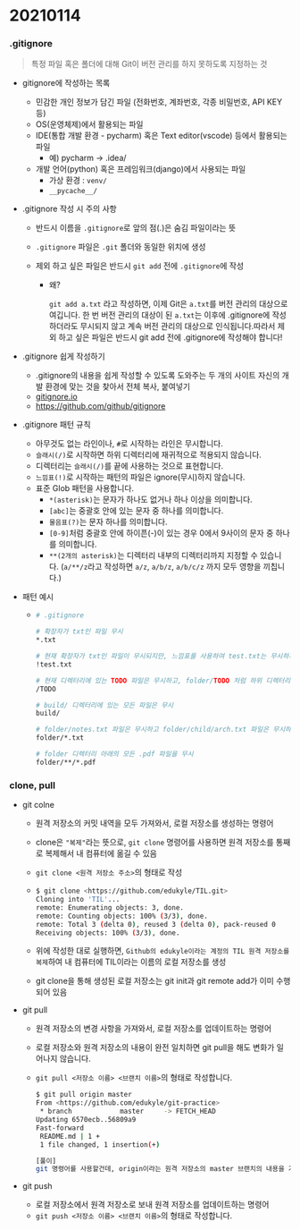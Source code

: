 # 20210114





### .gitignore

> 특정 파일 혹은 폴더에 대해 Git이 버전 관리를 하지 못하도록 지정하는 것

* gitignore에 작성하는 목록

  * 민감한 개인 정보가 담긴 파일 (전화번호, 계좌번호, 각종 비밀번호, API KEY 등)
  * OS(운영체제)에서 활용되는 파일
  * IDE(통합 개발 환경 - pycharm) 혹은 Text editor(vscode) 등에서 활용되는 파일
    - 예) pycharm -> .idea/
  * 개발 언어(python) 혹은 프레임워크(django)에서 사용되는 파일
    - 가상 환경 : `venv/`
    - `__pycache__/`

* .gitignore 작성 시 주의 사항

  * 반드시 이름을 `.gitignore`로 앞의 점(.)은 숨김 파일이라는 뜻

  * `.gitignore` 파일은 `.git` 폴더와 동일한 위치에 생성

  * 제외 하고 싶은 파일은 반드시 `git add` 전에 `.gitignore`에 작성

    * 왜?

      `git add a.txt` 라고 작성하면, 이제 Git은 `a.txt`를 버전 관리의 대상으로 여깁니다. 한 번 버전 관리의 대상이 된 `a.txt`는 이후에 .gitignore에 작성하더라도 무시되지 않고 계속 버전 관리의 대상으로 인식됩니다.따라서 제외 하고 싶은 파일은 반드시 git add 전에 .gitignore에 작성해야 합니다!

* .gitignore 쉽게 작성하기

  * .gitignore의 내용을 쉽게 작성할 수 있도록 도와주는 두 개의 사이트 자신의 개발 환경에 맞는 것을 찾아서 전체 복사, 붙여넣기
  * [gitignore.io](https://gitignore.io/)
  * https://github.com/github/gitignore

* .gitignore 패턴 규칙

  * 아무것도 없는 라인이나, `#`로 시작하는 라인은 무시합니다.
  * `슬래시(/)`로 시작하면 하위 디렉터리에 재귀적으로 적용되지 않습니다.
  * 디렉터리는 `슬래시(/)`를 끝에 사용하는 것으로 표현합니다.
  * `느낌표(!)`로 시작하는 패턴의 파일은 ignore(무시)하지 않습니다.
  * 표준 Glob 패턴을 사용합니다.
    - `*(asterisk)`는 문자가 하나도 없거나 하나 이상을 의미합니다.
    - `[abc]`는 중괄호 안에 있는 문자 중 하나를 의미합니다.
    - `물음표(?)`는 문자 하나를 의미합니다.
    - `[0-9]`처럼 중괄호 안에 하이픈(-)이 있는 경우 0에서 9사이의 문자 중 하나를 의미합니다.
    - `**(2개의 asterisk)`는 디렉터리 내부의 디렉터리까지 지정할 수 있습니다. (`a/**/z`라고 작성하면 `a/z`, `a/b/z`, `a/b/c/z` 까지 모두 영향을 끼칩니다.)

* 패턴 예시

  * ```bash
    # .gitignore
    
    # 확장자가 txt인 파일 무시
    *.txt
    
    # 현재 확장자가 txt인 파일이 무시되지만, 느낌표를 사용하여 test.txt는 무시하지 않음
    !test.txt
    
    # 현재 디렉터리에 있는 TODO 파일은 무시하고, folder/TODO 처럼 하위 디렉터리에 있는 파일은 무시하지 않음
    /TODO
    
    # build/ 디렉터리에 있는 모든 파일은 무시
    build/
    
    # folder/notes.txt 파일은 무시하고 folder/child/arch.txt 파일은 무시하지 않음
    folder/*.txt
    
    # folder 디렉터리 아래의 모든 .pdf 파일을 무시
    folder/**/*.pdf
    ```

### clone, pull

* git colne

  * 원격 저장소의 커밋 내역을 모두 가져와서, 로컬 저장소를 생성하는 명령어

  * clone은 `"복제"`라는 뜻으로, `git clone` 명령어를 사용하면 원격 저장소를 통째로 복제해서 내 컴퓨터에 옮길 수 있음

  * `git clone <원격 저장소 주소>`의 형태로 작성

  * ```bash
    $ git clone <https://github.com/edukyle/TIL.git>
    Cloning into 'TIL'...
    remote: Enumerating objects: 3, done.
    remote: Counting objects: 100% (3/3), done.
    remote: Total 3 (delta 0), reused 3 (delta 0), pack-reused 0
    Receiving objects: 100% (3/3), done.
    ```

  * 위에 작성한 대로 실행하면, `Github의 edukyle이라는 계정의 TIL 원격 저장소를 복제`하여 내 컴퓨터에 TIL이라는 이름의 로컬 저장소를 생성

  * git clone을 통해 생성된 로컬 저장소는 git init과 git remote add가 이미 수행되어 있음

* git pull

  * 원격 저장소의 변경 사항을 가져와서, 로컬 저장소를 업데이트하는 명령어

  * 로컬 저장소와 원격 저장소의 내용이 완전 일치하면 git pull을 해도 변화가 일어나지 않습니다.

  * `git pull <저장소 이름> <브랜치 이름>`의 형태로 작성합니다.

    ```bash
    $ git pull origin master
    From <https://github.com/edukyle/git-practice>
     * branch            master     -> FETCH_HEAD
    Updating 6570ecb..56809a9
    Fast-forward
     README.md | 1 +
     1 file changed, 1 insertion(+)
    
    [풀이]
    git 명령어를 사용할건데, origin이라는 원격 저장소의 master 브랜치의 내용을 가져온다(pull).
    ```

* git push

  * 로컬 저장소에서 원격 저장소로 보내 원격 저장소를 업데이트하는 명령어
  * `git push <저장소 이름> <브랜치 이름>`의 형태로 작성합니다.
